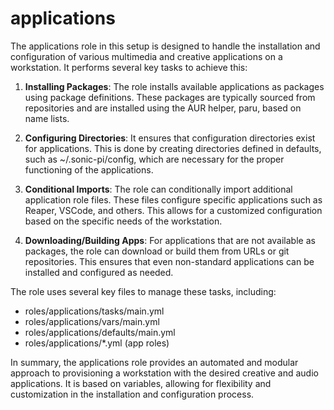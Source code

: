 # applications

The applications role in this setup is designed to handle the installation and configuration of various multimedia and creative applications on a workstation. It performs several key tasks to achieve this:

1. **Installing Packages**: The role installs available applications as packages using package definitions. These packages are typically sourced from repositories and are installed using the AUR helper, paru, based on name lists.

2. **Configuring Directories**: It ensures that configuration directories exist for applications. This is done by creating directories defined in defaults, such as ~/.sonic-pi/config, which are necessary for the proper functioning of the applications.

3. **Conditional Imports**: The role can conditionally import additional application role files. These files configure specific applications such as Reaper, VSCode, and others. This allows for a customized configuration based on the specific needs of the workstation.

4. **Downloading/Building Apps**: For applications that are not available as packages, the role can download or build them from URLs or git repositories. This ensures that even non-standard applications can be installed and configured as needed.

The role uses several key files to manage these tasks, including:

- roles/applications/tasks/main.yml
- roles/applications/vars/main.yml
- roles/applications/defaults/main.yml
- roles/applications/*.yml (app roles)

In summary, the applications role provides an automated and modular approach to provisioning a workstation with the desired creative and audio applications. It is based on variables, allowing for flexibility and customization in the installation and configuration process.
